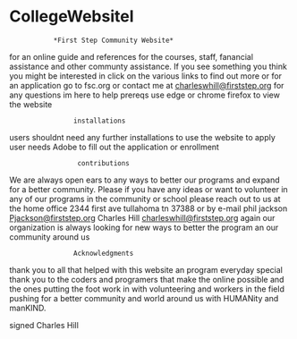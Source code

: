 # CollegeWebsitel
               *First Step Community Website*
for an online guide and references for the courses, staff, fanancial assistance and other communty assistance. If you see something you think you might be interested in click on the various links to find out more
or for an application go to fsc.org or contact me at charleswhill@firststep.org for any questions im here to help
                   prereqs
use edge or chrome firefox to view the website

                    installations
users shouldnt need any further installations to use the website
to apply user needs Adobe to fill out the application or enrollment

                     contributions
 We are always open ears to any ways to better our programs and expand for a better community. Please if you have any ideas or want to volunteer in any of our programs in the community or school please reach out to us at the home office 2344 first ave tullahoma tn 37388 or by e-mail phil jackson Pjackson@firststep.org Charles Hill charleswhill@firststep.org    again our organization is always looking for new ways to better the program an our community around us 

                    Acknowledgments
thank you to all that helped with this website an program everyday
special thank you to the coders and programers that make the online possible and the ones putting the foot work in with volunteering and workers in the field pushing for a better community and world around us  with HUMANity and manKIND.



signed
Charles Hill
